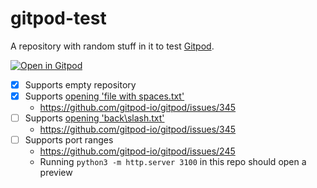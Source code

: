 # gitpod-test

A repository with random stuff in it to test [Gitpod](https://www.gitpod.io).

[![Open in Gitpod](https://gitpod.io/button/open-in-gitpod.svg)](https://gitpod.io/#https://gitpod.io/#https://github.com/jankeromnes/gitpod-test)

- [x] Supports empty repository
- [x] Supports [opening 'file with spaces.txt'](https://gitpod.io/#https://github.com/jankeromnes/gitpod-test/blob/master/file%20with%20spaces.txt)
  - https://github.com/gitpod-io/gitpod/issues/345
- [ ] Supports [opening 'back\slash.txt'](https://gitpod.io/#https://github.com/jankeromnes/gitpod-test/blob/master/back%5Cslash.txt)
  - https://github.com/gitpod-io/gitpod/issues/345
- [ ] Supports port ranges
  - https://github.com/gitpod-io/gitpod/issues/245
  - Running `python3 -m http.server 3100` in this repo should open a preview
